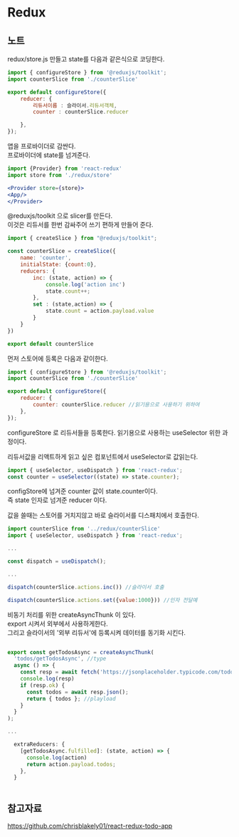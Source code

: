 # Redux  


## 노트

redux/store.js 만들고 state를 다음과 같은식으로 코딩한다.   
```js
import { configureStore } from '@reduxjs/toolkit';
import counterSlice from './counterSlice'

export default configureStore({
	reducer: {
		리듀서이름 : 슬라이서.리듀서객체,
        counter : counterSlice.reducer

	},
});
```

앱을 프로바이더로 감싼다.  
프로바이더에 state를 넘겨준다.  

```jsx
import {Provider} from 'react-redux'  
import store from './redux/store'

<Provider store={store}>
<App/>
</Provider>

```

@reduxjs/toolkit 으로 slicer를 만든다.   
이것은 리듀서를 한번 감싸주어 쓰기 편하게 만들어 준다.  

```js
import { createSlice } from "@reduxjs/toolkit";

const counterSlice = createSlice({
    name: 'counter',
    initialState: {count:0},
    reducers: {
        inc: (state, action) => {
            console.log('action inc')
            state.count++;
        },
        set : (state,action) => {
            state.count = action.payload.value
        }
    }
})

export default counterSlice
```


먼저 스토어에 등록은 다음과 같이한다. 
```js
import { configureStore } from '@reduxjs/toolkit';
import counterSlice from './counterSlice'

export default configureStore({
	reducer: {
		counter: counterSlice.reducer //읽기용으로 사용하기 위하여
	},
});
```
configureStore 로 리듀서들을 등록한다. 읽기용으로 사용하는 useSelector 위한 과정이다.

리듀서값을 리액트하게 읽고 싶은 컴포넌트에서 useSelector로 값읽는다.
```js
import { useSelector, useDispatch } from 'react-redux';
const counter = useSelector((state) => state.counter);
```
configStore에 넘겨준 counter 값이 state.counter이다.   
즉 state 인자로 넘겨준 reducer 이다.  

값을 쓸때는 스토어를 거치지않고 바로 슬라이서를 디스패치에서 호출한다.
```js
import counterSlice from '../redux/counterSlice'
import { useSelector, useDispatch } from 'react-redux';

...

const dispatch = useDispatch();

...

dispatch(counterSlice.actions.inc()) //슬라이서 호출

dispatch(counterSlice.actions.set({value:1000})) //인자 전달예
```

비동기 처리를 위한 createAsyncThunk 이 있다.  
export 시켜서 외부에서 사용하게한다.  
그리고 슬라이서의 '외부 리듀서'에 등록시켜 데이터를 동기화 시킨다.  

```js

export const getTodosAsync = createAsyncThunk(
  'todos/getTodosAsync', //type
  async () => {
    const resp = await fetch('https://jsonplaceholder.typicode.com/todos');
    console.log(resp)
    if (resp.ok) {
      const todos = await resp.json();
      return { todos }; //playload
    }
  }
);

...

  extraReducers: {
    [getTodosAsync.fulfilled]: (state, action) => {
      console.log(action)
      return action.payload.todos;
    },
  }
  
```


## 참고자료

https://github.com/chrisblakely01/react-redux-todo-app  


